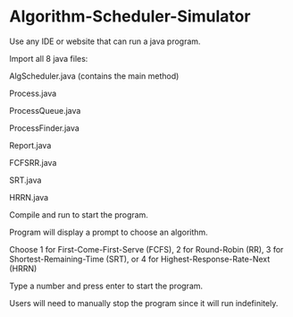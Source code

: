 # Algorithm-Scheduler-Simulator
Use any IDE or website that can run a java program.

Import all 8 java files:

  AlgScheduler.java (contains the main method)
  
  Process.java
  
  ProcessQueue.java
  
  ProcessFinder.java
  
  Report.java
  
  FCFSRR.java
  
  SRT.java
  
  HRRN.java
  
Compile and run to start the program.

Program will display a prompt to choose an algorithm.

Choose 1 for First-Come-First-Serve (FCFS), 2 for Round-Robin (RR), 3 for Shortest-Remaining-Time (SRT), or 4 for Highest-Response-Rate-Next (HRRN)

Type a number and press enter to start the program.

Users will need to manually stop the program since it will run indefinitely.
